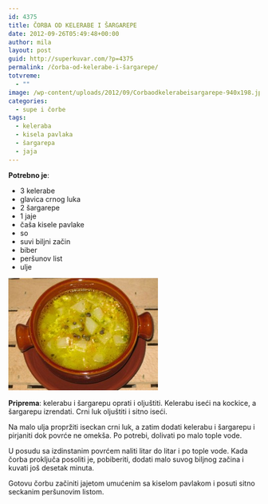 ```yaml
---
id: 4375
title: ČORBA OD KELERABE I ŠARGAREPE
date: 2012-09-26T05:49:48+00:00
author: mila
layout: post
guid: http://superkuvar.com/?p=4375
permalink: /čorba-od-kelerabe-i-šargarepe/
totvreme:
  - ""
image: /wp-content/uploads/2012/09/Corbaodkelerabeisargarepe-940x198.jpg
categories:
  - supe i čorbe
tags:
  - keleraba
  - kisela pavlaka
  - šargarepa
  - jaja
---
```

**Potrebno je**:

  * 3 kelerabe
  * glavica crnog luka
  * 2 šargarepe
  * 1 jaje
  * čaša kisele pavlake
  * so
  * suvi biljni začin
  * biber
  * peršunov list
  * ulje

<img class="alignnone size-medium wp-image-4376" title="Corbaodkelerabeisargarepe" src="/wp-content/uploads/2012/09/Corbaodkelerabeisargarepe-300x225.jpg" alt="" width="300" height="225" /> 

**Priprema**: kelerabu i šargarepu oprati i oljuštiti. Kelerabu iseći na kockice, a šargarepu izrendati. Crni luk oljuštiti i sitno iseći.

Na malo ulja propržiti iseckan crni luk, a zatim dodati kelerabu i šargarepu i pirjaniti dok povrće ne omekša. Po potrebi, dolivati po malo tople vode.

U posudu sa izdinstanim povrćem naliti litar do litar i po tople vode. Kada čorba proključa posoliti je, pobiberiti, dodati malo suvog biljnog začina i kuvati još desetak minuta.

Gotovu čorbu začiniti jajetom umućenim sa kiselom pavlakom i posuti sitno seckanim peršunovim listom.
